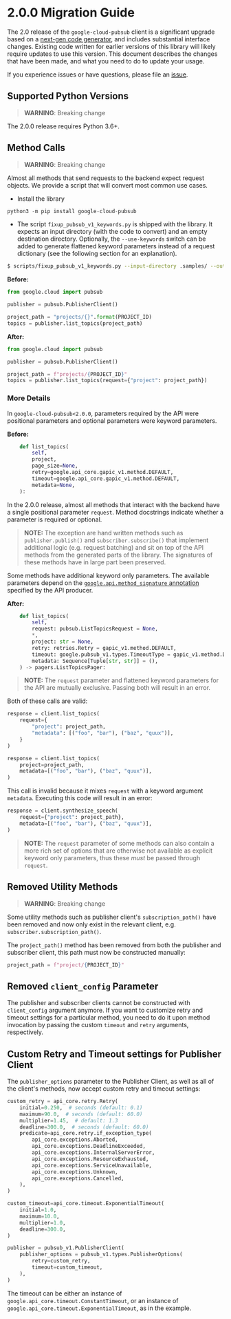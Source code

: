 # 2.0.0 Migration Guide

The 2.0 release of the `google-cloud-pubsub` client is a significant upgrade based
on a [next-gen code generator](https://github.com/googleapis/gapic-generator-python),
and includes substantial interface changes. Existing code written for earlier versions
of this library will likely require updates to use this version. This document
describes the changes that have been made, and what you need to do to update your usage.

If you experience issues or have questions, please file an
[issue](https://github.com/googleapis/python-pubsub/issues).


## Supported Python Versions

> **WARNING**: Breaking change

The 2.0.0 release requires Python 3.6+.


## Method Calls

> **WARNING**: Breaking change

Almost all methods that send requests to the backend expect request objects. We
provide a script that will convert most common use cases.

* Install the library

```py
python3 -m pip install google-cloud-pubsub
```

* The script `fixup_pubsub_v1_keywords.py` is shipped with the library. It expects
an input directory (with the code to convert) and an empty destination directory.
Optionally, the `--use-keywords` switch can be added to generate flattened keyword
parameters instead of a request dictionary (see the following section for an
explanation).

```sh
$ scripts/fixup_pubsub_v1_keywords.py --input-directory .samples/ --output-directory samples/
```

**Before:**
```py
from google.cloud import pubsub

publisher = pubsub.PublisherClient()

project_path = "projects/{}".format(PROJECT_ID)
topics = publisher.list_topics(project_path)
```


**After:**
```py
from google.cloud import pubsub

publisher = pubsub.PublisherClient()

project_path = f"projects/{PROJECT_ID}"
topics = publisher.list_topics(request={"project": project_path})
```

### More Details

In `google-cloud-pubsub<2.0.0`, parameters required by the API were positional
parameters and optional parameters were keyword parameters.

**Before:**
```py
    def list_topics(
        self,
        project,
        page_size=None,
        retry=google.api_core.gapic_v1.method.DEFAULT,
        timeout=google.api_core.gapic_v1.method.DEFAULT,
        metadata=None,
    ):
```

In the 2.0.0 release, almost all methods that interact with the backend have a single
positional parameter `request`. Method docstrings indicate whether a parameter is
required or optional.

> **NOTE:** The exception are hand written methods such as `publisher.publish()` and
> `subscriber.subscribe()` that implement additional logic (e.g. request batching) and
> sit on top of the API methods from the generated parts of the library. The signatures
> of these methods have in large part been preserved.

Some methods have additional keyword only parameters. The available parameters depend
on the [`google.api.method_signature` annotation](https://github.com/googleapis/python-pubsub/blob/main/google/cloud/pubsub_v1/proto/pubsub.proto#L88)
specified by the API producer.


**After:**
```py
    def list_topics(
        self,
        request: pubsub.ListTopicsRequest = None,
        *,
        project: str = None,
        retry: retries.Retry = gapic_v1.method.DEFAULT,
        timeout: google.pubsub_v1.types.TimeoutType = gapic_v1.method.DEFAULT,
        metadata: Sequence[Tuple[str, str]] = (),
    ) -> pagers.ListTopicsPager:
```

> **NOTE:** The `request` parameter and flattened keyword parameters for the API are
> mutually exclusive. Passing both will result in an error.


Both of these calls are valid:

```py
response = client.list_topics(
    request={
        "project": project_path,
        "metadata": [("foo", "bar"), ("baz", "quux")],
    }
)
```

```py
response = client.list_topics(
    project=project_path,
    metadata=[("foo", "bar"), ("baz", "quux")],
)
```

This call is invalid because it mixes `request` with a keyword argument `metadata`.
Executing this code will result in an error:

```py
response = client.synthesize_speech(
    request={"project": project_path},
    metadata=[("foo", "bar"), ("baz", "quux")],
)
```

> **NOTE:** The `request` parameter of some methods can also contain a more rich set of
> options that are otherwise not available as explicit keyword only parameters, thus
> these _must_ be passed through `request`.


## Removed Utility Methods

> **WARNING**: Breaking change

Some utility methods such as publisher client's `subscription_path()` have been removed
and now only exist in the relevant client, e.g. `subscriber.subscription_path()`.

The `project_path()` method has been removed from both the publisher and subscriber
client, this path must now be constructed manually:
```py
project_path = f"project/{PROJECT_ID}"
```

## Removed `client_config` Parameter

The publisher and subscriber clients cannot be constructed with `client_config`
argument anymore. If you want to customize retry and timeout settings for a particular
method, you need to do it upon method invocation by passing the custom `timeout` and
`retry` arguments, respectively.


## Custom Retry and Timeout settings for Publisher Client

The ``publisher_options`` parameter to the Publisher Client, as well as all of the
client's methods, now accept custom retry and timeout settings:

```py
custom_retry = api_core.retry.Retry(
    initial=0.250,  # seconds (default: 0.1)
    maximum=90.0,  # seconds (default: 60.0)
    multiplier=1.45,  # default: 1.3
    deadline=300.0,  # seconds (default: 60.0)
    predicate=api_core.retry.if_exception_type(
        api_core.exceptions.Aborted,
        api_core.exceptions.DeadlineExceeded,
        api_core.exceptions.InternalServerError,
        api_core.exceptions.ResourceExhausted,
        api_core.exceptions.ServiceUnavailable,
        api_core.exceptions.Unknown,
        api_core.exceptions.Cancelled,
    ),
)

custom_timeout=api_core.timeout.ExponentialTimeout(
    initial=1.0,  
    maximum=10.0,  
    multiplier=1.0,  
    deadline=300.0,  
)

publisher = pubsub_v1.PublisherClient(
    publisher_options = pubsub_v1.types.PublisherOptions(
        retry=custom_retry,
        timeout=custom_timeout,
    ),
)
```

The timeout can be either an instance of `google.api_core.timeout.ConstantTimeout`,
or an instance of `google.api_core.timeout.ExponentialTimeout`, as in the example.
